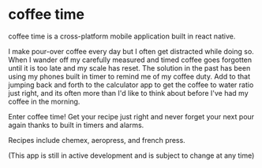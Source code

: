 # coffee time

coffee time is a cross-platform mobile application built in react native.

I make pour-over coffee every day but I often get distracted while doing so. When I wander off my carefully measured and timed coffee goes forgotten until it is too late and my scale has reset. The solution in the past has been using my phones built in timer to remind me of my coffee duty. Add to that jumping back and forth to the calculator app to get the coffee to water ratio just right, and its often more than I'd like to think about before I've had my coffee in the morning.

Enter coffee time! Get your recipe just right and never forget your next pour again thanks to built in timers and alarms. 

Recipes include chemex, aeropress, and french press.

(This app is still in active development and is subject to change at any time)


